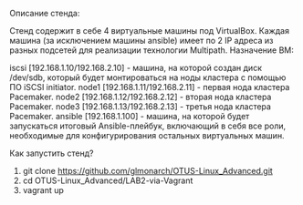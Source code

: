 Описание стенда:

Стенд содержит в себе 4 виртуальные машины под VirtualBox. Каждая машина (за исключением машины ansible) имеет по 2 IP адреса из разных подсетей для реализации технологии Multipath. Назначение ВМ:

iscsi [192.168.1.10/192.168.2.10] - машина, на которой создан диск /dev/sdb, который будет монтироваться на ноды кластера с помощью ПО iSCSI initiator.
node1 [192.168.1.11/192.168.2.11] - первая нода кластера Pacemaker.
node2 [192.168.1.12/192.168.2.12] - вторая нода кластера Pacemaker.
node3 [192.168.1.13/192.168.2.13] - третья нода кластера Pacemaker.
ansible [192.168.1.100] - машина, на которой будет запускаться итоговый Ansible-плейбук, включающий в себя все роли, необходимые для конфигурирования остальных виртуальных машин.

Как запустить стенд?

1. git clone https://github.com/glmonarch/OTUS-Linux_Advanced.git
2. cd OTUS-Linux_Advanced/LAB2-via-Vagrant
3. vagrant up
